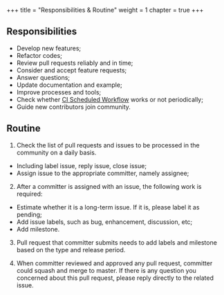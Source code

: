 +++
title = "Responsibilities & Routine"
weight = 1
chapter = true
+++

## Responsibilities

 - Develop new features;
 - Refactor codes;
 - Review pull requests reliably and in time;
 - Consider and accept feature requests;
 - Answer questions;
 - Update documentation and example;
 - Improve processes and tools;
 - Check whether [CI Scheduled Workflow]( https://github.com/apache/shardingsphere/actions?query=event%3Aschedule ) works or not periodically;
 - Guide new contributors join community.

## Routine

1. Check the list of pull requests and issues to be processed in the community on a daily basis.

 - Including label issue, reply issue, close issue;
 - Assign issue to the appropriate committer, namely assignee;
 
2. After a committer is assigned with an issue, the following work is required:

 - Estimate whether it is a long-term issue. If it is, please label it as pending;
 - Add issue labels, such as bug, enhancement, discussion, etc;
 - Add milestone.
 
3. Pull request that committer submits needs to add labels and milestone based on the type and release period.

4. When committer reviewed and approved any pull request, committer could squash and merge to master. If there is any question you concerned about this pull request, please reply directly to the related issue.
